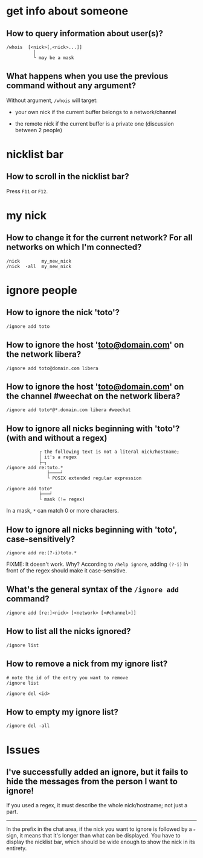 # get info about someone
## How to query information about user(s)?

    /whois  [<nick>[,<nick>...]]
              │
              └ may be a mask

## What happens when you use the previous command without any argument?

Without argument, `/whois` will target:

   - your own nick if the current buffer belongs to a network/channel

   - the remote nick if the current buffer is a private one
     (discussion between 2 people)

##
# nicklist bar
## How to scroll in the nicklist bar?

Press `F11` or `F12`.

##
# my nick
## How to change it for the current network?   For all networks on which I'm connected?

    /nick        my_new_nick
    /nick  -all  my_new_nick

##
# ignore people
## How to ignore the nick 'toto'?

    /ignore add toto

## How to ignore the host 'toto@domain.com' on the network libera?

    /ignore add toto@domain.com libera

## How to ignore the host 'toto@domain.com' on the channel #weechat on the network libera?

    /ignore add toto*@*.domain.com libera #weechat

## How to ignore all nicks beginning with 'toto'?   (with and without a regex)

                ┌ the following text is not a literal nick/hostname;
                │ it's a regex
                ├─┐
    /ignore add re:toto.*
                   ├────┘
                   └ POSIX extended regular expression

    /ignore add toto*
                ├───┘
                └ mask (!= regex)

In a mask, `*` can match 0 or more characters.

## How to ignore all nicks beginning with 'toto', case-sensitively?

    /ignore add re:(?-i)toto.*

FIXME: It doesn't work.
Why?
According to `/help ignore`, adding `(?-i)` in front of the regex should make it
case-sensitive.

## What's the general syntax of the `/ignore add` command?

    /ignore add [re:]<nick> [<network> [<#channel>]]

###
## How to list all the nicks ignored?

    /ignore list

###
## How to remove a nick from my ignore list?

    # note the id of the entry you want to remove
    /ignore list

    /ignore del <id>

## How to empty my ignore list?

    /ignore del -all

##
# Issues
## I've successfully added an ignore, but it fails to hide the messages from the person I want to ignore!

If you used a regex, it must describe the whole nick/hostname; not just a part.

---

In the prefix in the chat area, if the  nick you want to ignore is followed by a
`▹` sign, it means that it's longer than what can be displayed.
You have to  display the nicklist bar,  which should be wide enough  to show the
nick in its entirety.


